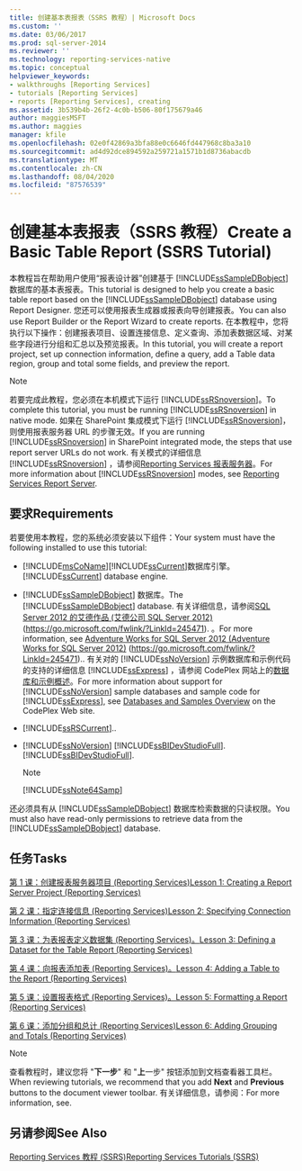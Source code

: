 ```yaml
---
title: 创建基本表报表（SSRS 教程）| Microsoft Docs
ms.custom: ''
ms.date: 03/06/2017
ms.prod: sql-server-2014
ms.reviewer: ''
ms.technology: reporting-services-native
ms.topic: conceptual
helpviewer_keywords:
- walkthroughs [Reporting Services]
- tutorials [Reporting Services]
- reports [Reporting Services], creating
ms.assetid: 3b539b4b-26f2-4c0b-b506-80f175679a46
author: maggiesMSFT
ms.author: maggies
manager: kfile
ms.openlocfilehash: 02e0f42869a3bfa88e0c6646fd447968c8ba3a10
ms.sourcegitcommit: ad4d92dce894592a259721a1571b1d8736abacdb
ms.translationtype: MT
ms.contentlocale: zh-CN
ms.lasthandoff: 08/04/2020
ms.locfileid: "87576539"
---
```

# <a name="create-a-basic-table-report-ssrs-tutorial"></a><span data-ttu-id="10b9b-102">创建基本表报表（SSRS 教程）</span><span class="sxs-lookup"><span data-stu-id="10b9b-102">Create a Basic Table Report (SSRS Tutorial)</span></span>
  <span data-ttu-id="10b9b-103">本教程旨在帮助用户使用“报表设计器”创建基于 [!INCLUDE[ssSampleDBobject](../includes/sssampledbobject-md.md)] 数据库的基本表报表。</span><span class="sxs-lookup"><span data-stu-id="10b9b-103">This tutorial is designed to help you create a basic table report based on the [!INCLUDE[ssSampleDBobject](../includes/sssampledbobject-md.md)] database using Report Designer.</span></span> <span data-ttu-id="10b9b-104">您还可以使用报表生成器或报表向导创建报表。</span><span class="sxs-lookup"><span data-stu-id="10b9b-104">You can also use Report Builder or the Report Wizard to create reports.</span></span> <span data-ttu-id="10b9b-105">在本教程中，您将执行以下操作：创建报表项目、设置连接信息、定义查询、添加表数据区域、对某些字段进行分组和汇总以及预览报表。</span><span class="sxs-lookup"><span data-stu-id="10b9b-105">In this tutorial, you will create a report project, set up connection information, define a query, add a Table data region, group and total some fields, and preview the report.</span></span>  
  
> [!NOTE]  
>  <span data-ttu-id="10b9b-106">若要完成此教程，您必须在本机模式下运行 [!INCLUDE[ssRSnoversion](../includes/ssrsnoversion-md.md)]。</span><span class="sxs-lookup"><span data-stu-id="10b9b-106">To complete this tutorial, you must be running [!INCLUDE[ssRSnoversion](../includes/ssrsnoversion-md.md)] in native mode.</span></span> <span data-ttu-id="10b9b-107">如果在 SharePoint 集成模式下运行 [!INCLUDE[ssRSnoversion](../includes/ssrsnoversion-md.md)]，则使用报表服务器 URL 的步骤无效。</span><span class="sxs-lookup"><span data-stu-id="10b9b-107">If you are running [!INCLUDE[ssRSnoversion](../includes/ssrsnoversion-md.md)] in SharePoint integrated mode, the steps that use report server URLs do not work.</span></span> <span data-ttu-id="10b9b-108">有关模式的详细信息 [!INCLUDE[ssRSnoversion](../includes/ssrsnoversion-md.md)] ，请参阅[Reporting Services 报表服务器](reporting-services-report-server.md)。</span><span class="sxs-lookup"><span data-stu-id="10b9b-108">For more information about [!INCLUDE[ssRSnoversion](../includes/ssrsnoversion-md.md)] modes, see [Reporting Services Report Server](reporting-services-report-server.md).</span></span>  
  
## <a name="requirements"></a><span data-ttu-id="10b9b-109">要求</span><span class="sxs-lookup"><span data-stu-id="10b9b-109">Requirements</span></span>  
 <span data-ttu-id="10b9b-110">若要使用本教程，您的系统必须安装以下组件：</span><span class="sxs-lookup"><span data-stu-id="10b9b-110">Your system must have the following installed to use this tutorial:</span></span>  
  
-   [!INCLUDE[msCoName](../includes/msconame-md.md)]<span data-ttu-id="10b9b-111">[!INCLUDE[ssCurrent](../includes/sscurrent-md.md)]数据库引擎。</span><span class="sxs-lookup"><span data-stu-id="10b9b-111">[!INCLUDE[ssCurrent](../includes/sscurrent-md.md)] database engine.</span></span>  
  
-   <span data-ttu-id="10b9b-112">[!INCLUDE[ssSampleDBobject](../includes/sssampledbobject-md.md)] 数据库。</span><span class="sxs-lookup"><span data-stu-id="10b9b-112">The [!INCLUDE[ssSampleDBobject](../includes/sssampledbobject-md.md)] database.</span></span>  <span data-ttu-id="10b9b-113">有关详细信息，请参阅[SQL Server 2012 的艾德作品 (艾德公司 SQL Server 2012) ](https://go.microsoft.com/fwlink/?LinkId=245471) (https://go.microsoft.com/fwlink/?LinkId=245471). 。</span><span class="sxs-lookup"><span data-stu-id="10b9b-113">For more information, see [Adventure Works for SQL Server 2012 (Adventure Works for SQL Server 2012)](https://go.microsoft.com/fwlink/?LinkId=245471) (https://go.microsoft.com/fwlink/?LinkId=245471)..</span></span> <span data-ttu-id="10b9b-114">有关对的 [!INCLUDE[ssNoVersion](../includes/ssnoversion-md.md)] 示例数据库和示例代码的支持的详细信息 [!INCLUDE[ssExpress](../includes/ssexpress-md.md)] ，请参阅 CodePlex 网站上的[数据库和示例概述](https://go.microsoft.com/fwlink/?LinkId=110391)。</span><span class="sxs-lookup"><span data-stu-id="10b9b-114">For more information about support for [!INCLUDE[ssNoVersion](../includes/ssnoversion-md.md)] sample databases and sample code for [!INCLUDE[ssExpress](../includes/ssexpress-md.md)], see [Databases and Samples Overview](https://go.microsoft.com/fwlink/?LinkId=110391) on the CodePlex Web site.</span></span>  
  
-   [!INCLUDE[ssRSCurrent](../includes/ssrscurrent-md.md)]<span data-ttu-id="10b9b-115">.</span><span class="sxs-lookup"><span data-stu-id="10b9b-115">.</span></span>  
  
-   [!INCLUDE[ssNoVersion](../includes/ssnoversion-md.md)] <span data-ttu-id="10b9b-116">[!INCLUDE[ssBIDevStudioFull](../includes/ssbidevstudiofull-md.md)].</span><span class="sxs-lookup"><span data-stu-id="10b9b-116">[!INCLUDE[ssBIDevStudioFull](../includes/ssbidevstudiofull-md.md)].</span></span>  
  
    > [!NOTE]  
    >  [!INCLUDE[ssNote64Samp](../includes/ssnote64samp-md.md)]  
  
 <span data-ttu-id="10b9b-117">还必须具有从 [!INCLUDE[ssSampleDBobject](../includes/sssampledbobject-md.md)] 数据库检索数据的只读权限。</span><span class="sxs-lookup"><span data-stu-id="10b9b-117">You must also have read-only permissions to retrieve data from the [!INCLUDE[ssSampleDBobject](../includes/sssampledbobject-md.md)] database.</span></span>  
  
## <a name="tasks"></a><span data-ttu-id="10b9b-118">任务</span><span class="sxs-lookup"><span data-stu-id="10b9b-118">Tasks</span></span>  
 [<span data-ttu-id="10b9b-119">第 1 课：创建报表服务器项目 (Reporting Services)</span><span class="sxs-lookup"><span data-stu-id="10b9b-119">Lesson 1: Creating a Report Server Project &#40;Reporting Services&#41;</span></span>](lesson-1-creating-a-report-server-project-reporting-services.md)  
  
 [<span data-ttu-id="10b9b-120">第 2 课：指定连接信息 (Reporting Services)</span><span class="sxs-lookup"><span data-stu-id="10b9b-120">Lesson 2: Specifying Connection Information &#40;Reporting Services&#41;</span></span>](lesson-2-specifying-connection-information-reporting-services.md)  
  
 [<span data-ttu-id="10b9b-121">第 3 课：为表报表定义数据集 (Reporting Services)。</span><span class="sxs-lookup"><span data-stu-id="10b9b-121">Lesson 3: Defining a Dataset for the Table Report &#40;Reporting Services&#41;</span></span>](lesson-3-defining-a-dataset-for-the-table-report-reporting-services.md)  
  
 [<span data-ttu-id="10b9b-122">第 4 课：向报表添加表 (Reporting Services)。</span><span class="sxs-lookup"><span data-stu-id="10b9b-122">Lesson 4: Adding a Table to the Report &#40;Reporting Services&#41;</span></span>](lesson-4-adding-a-table-to-the-report-reporting-services.md)  
  
 [<span data-ttu-id="10b9b-123">第 5 课：设置报表格式 (Reporting Services)。</span><span class="sxs-lookup"><span data-stu-id="10b9b-123">Lesson 5: Formatting a Report &#40;Reporting Services&#41;</span></span>](lesson-5-formatting-a-report-reporting-services.md)  
  
 [<span data-ttu-id="10b9b-124">第 6 课：添加分组和总计 (Reporting Services)</span><span class="sxs-lookup"><span data-stu-id="10b9b-124">Lesson 6: Adding Grouping and Totals &#40;Reporting Services&#41;</span></span>](lesson-6-adding-grouping-and-totals-reporting-services.md)  
  
> [!NOTE]  
>  <span data-ttu-id="10b9b-125">查看教程时，建议您将 "**下一步**" 和 "**上**一步" 按钮添加到文档查看器工具栏。</span><span class="sxs-lookup"><span data-stu-id="10b9b-125">When reviewing tutorials, we recommend that you add **Next** and **Previous** buttons to the document viewer toolbar.</span></span> <span data-ttu-id="10b9b-126">有关详细信息，请参阅：</span><span class="sxs-lookup"><span data-stu-id="10b9b-126">For more information, see.</span></span>  
  
## <a name="see-also"></a><span data-ttu-id="10b9b-127">另请参阅</span><span class="sxs-lookup"><span data-stu-id="10b9b-127">See Also</span></span>  
 [<span data-ttu-id="10b9b-128">Reporting Services 教程 (SSRS)</span><span class="sxs-lookup"><span data-stu-id="10b9b-128">Reporting Services Tutorials &#40;SSRS&#41;</span></span>](reporting-services-tutorials-ssrs.md)  
  
  
